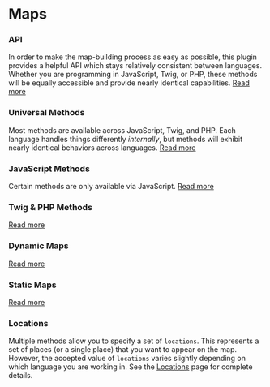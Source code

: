# Maps

### API

In order to make the map-building process as easy as possible, this plugin provides a helpful API which stays relatively consistent between languages. Whether you are programming in JavaScript, Twig, or PHP, these methods will be equally accessible and provide nearly identical capabilities. [Read more](/maps/api/)

### Universal Methods

Most methods are available across JavaScript, Twig, and PHP. Each language handles things differently _internally_, but methods will exhibit nearly identical behaviors across languages. [Read more](/maps/universal-methods/)

### JavaScript Methods

Certain methods are only available via JavaScript. [Read more](/maps/javascript-methods/)

### Twig & PHP Methods

[Read more](/maps/twig-php-methods/)

### Dynamic Maps

[Read more](/maps/dynamic/)

### Static Maps

[Read more](/maps/static/)

### Locations

Multiple methods allow you to specify a set of `locations`. This represents a set of places (or a single place) that you want to appear on the map. However, the accepted value of `locations` varies slightly depending on which language you are working in. See the [Locations](/maps/locations/) page for complete details.
